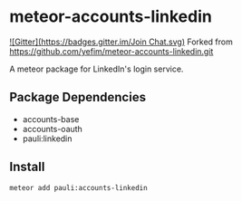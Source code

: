 meteor-accounts-linkedin
============================
[![Gitter](https://badges.gitter.im/Join Chat.svg)](https://gitter.im/enaros/meteor-accounts-linkedin?utm_source=badge&utm_medium=badge&utm_campaign=pr-badge&utm_content=badge)
Forked from https://github.com/yefim/meteor-accounts-linkedin.git

A meteor package for LinkedIn's login service.

Package Dependencies
----------------------

* accounts-base
* accounts-oauth
* pauli:linkedin

Install
-----------
```
meteor add pauli:accounts-linkedin
```

